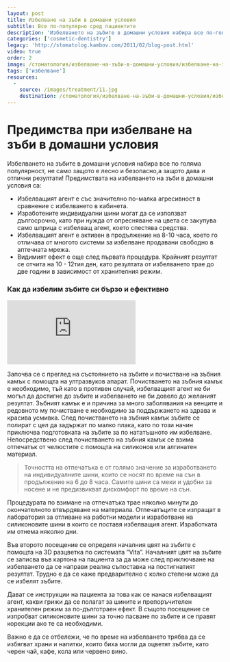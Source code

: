 ```yaml
---
layout: post
title: Избелване на зъби в домашни условия 
subtitle: Все по-популярно сред пациентите
description: 'Избелването на зъбите в домашни условия набира все по-голяма популярност не само защото е лесно и безопасно, но и защото дава и отлични резултати.'
categories: ['cosmetic-dentistry']
legacy: 'http://stomatolog.kambov.com/2011/02/blog-post.html'
video: true
order: 2
image: /стоматология/избелване-на-зъби-в-домашни-условия/избелване-на-зъби.jpg
tags: ['избелване']
resources:
  -
    source: /images/treatment/11.jpg
    destination: /стоматология/избелване-на-зъби-в-домашни-условия/избелване-на-зъби.jpg
---
```

# Предимства при избелване на зъби в домашни условия

Избелването на зъбите в домашни условия набира все по голяма популярност, не само защото е лесно и безопасно,а защото дава и отлични резултати! Предимствата на избелването на зъби в домашни условия са:

- Избелващият агент е със значително по-малка агресивност в сравнение с избелването в кабинета.
- Изработените индивидуални шини могат да се използват дългосрочно, като при нужда от опресняване на цвета се закупува само шприца с избелващ агент, което спестява средства.
- Избелващият агент е активен в продължение на 8-10 часа, което го отличава от многото системи за избелване продавани свободно в аптечната мрежа.
- Видимият ефект е още след първата процедура. Крайният резултат се отчита на 10 - 12тия ден, като резултата от избелването трае до две години в зависимост от хранителния режим.

### Как да избелим зъбите си бързо и ефективно 

<iframe class="video" src="http://www.youtube.com/embed/R8wdAps-f34?rel=0" frameborder="0" allowfullscreen></iframe>

Зaпочва се с преглед на състоянието на зъбите и почистване на зъбния камък с помощта на ултразвуков апарат. Почистването на зъбния камък е необходимо, тъй като в противен случай, избелващият агент не би могъл да достигне до зъбите и избелването не би довело до желаният резултат. Зъбният камък е и причина за много заболявания на венците и редовното му почистване е необходимо за поддържането на здрава и красива усмивка. 
След почистването на зъбния камък зъбите се полират с цел да задържат по малко плака, като по този начин приключва подготовката на зъбите за по нататъшното им избелване. 
Непосредствено след почистването на зъбния камък се взима отпечатък от челюстите с помощта на силиконов или алгинатен материал. 

> Точността на отпечатъка е от голямо значение за изработването на индивидуалните шини, които се носят по време на сън в продължение на 6 до 8 часа. Самите шини са меки и удобни за носене и не предизвикват дискомфорт по време на сън.

Процедурата по взимане на отпечатъка трае няколко минути до окончателното втвърдяване на материала. 
Отпечатъците се изпращат в лаборатория за отливане на работни модели и изработване на силиконовите шини в които се поставя избелващия агент. Изработката им отнема няколко дни.

Във второто посещение се определя началния цвят на зъбите с помощта на 3D разцветка по системата ”Vita”. Началният цвят на зъбите се записва във картона на пациента за да може след приключване на избелването да се направи реална съпоставка на постигнатият резултат. Трудно е да се каже предварително с колко степени може да се избелят зъбите. 

Дават се инструкции на пациента за това как се нанася избелващият агент, какви грижи да се полагат за шините и препоръчителен хранителен режим за по-дълготраен ефект. В същото посещение се изпробват силиконовите шини за точно пасване по зъбите и се правят корекции ако те са необходими. 

Важно е да се отбележи, че по време на избелването трябва да се избягват храни и напитки, които биха могли да оцветят зъбите, като черен чай, кафе, кола или червено вино.